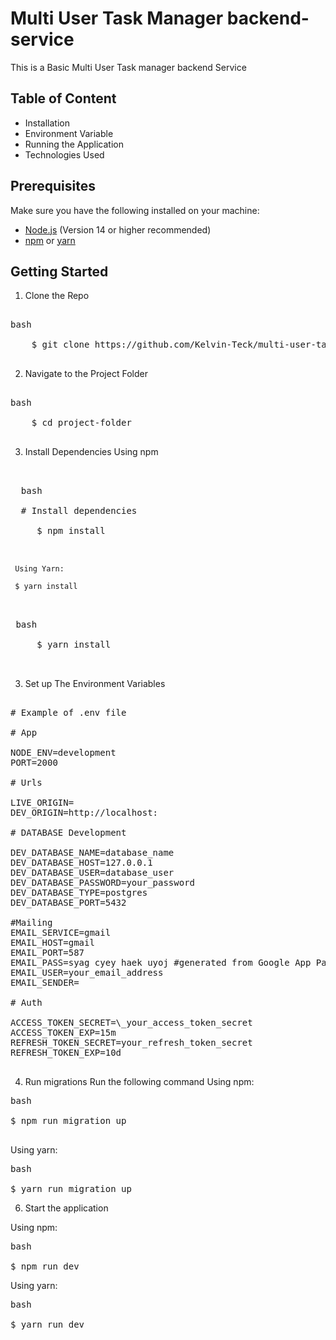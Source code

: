 # Multi User Task Manager backend-service

This is a Basic Multi User Task manager backend Service

## Table of Content

- Installation
- Environment Variable
- Running the Application
- Technologies Used

## Prerequisites

Make sure you have the following installed on your machine:

- [Node.js](https://nodejs.org/en/download/) (Version 14 or higher recommended)
- [npm](https://www.npmjs.com/get-npm) or [yarn](https://yarnpkg.com/getting-started/install)

## Getting Started

1. Clone the Repo

<pre> 
bash 

    $ git clone https://github.com/Kelvin-Teck/multi-user-task-manager.git 
    
</pre>

2. Navigate to the Project Folder
<pre> 
bash 

    $ cd project-folder

</pre>

3. Install Dependencies
   Using npm

<pre> 

  bash 
  
  # Install dependencies 
     
     $ npm install 
     
     </pre>

     Using Yarn:

     $ yarn install

<pre> 

 bash
     
     $ yarn install 
     
     </pre>

3. Set up The Environment Variables
<pre>

# Example of .env file

# App

NODE_ENV=development
PORT=2000

# Urls

LIVE_ORIGIN=
DEV_ORIGIN=http://localhost:

# DATABASE Development

DEV_DATABASE_NAME=database_name
DEV_DATABASE_HOST=127.0.0.1
DEV_DATABASE_USER=database_user
DEV_DATABASE_PASSWORD=your_password
DEV_DATABASE_TYPE=postgres
DEV_DATABASE_PORT=5432

#Mailing
EMAIL_SERVICE=gmail
EMAIL_HOST=gmail
EMAIL_PORT=587
EMAIL_PASS=syag cyey haek uyoj #generated from Google App Password
EMAIL_USER=your_email_address
EMAIL_SENDER=

# Auth

ACCESS_TOKEN_SECRET=\_your_access_token_secret
ACCESS_TOKEN_EXP=15m
REFRESH_TOKEN_SECRET=your_refresh_token_secret
REFRESH_TOKEN_EXP=10d

</pre>

4. Run migrations
   Run the following command
   Using npm:

<pre>
bash

$ npm run migration up

</pre>

Using yarn:

<pre>
bash

$ yarn run migration up
</pre>

6. Start the application

Using npm:

<pre>
bash

$ npm run dev
</pre>

Using yarn:

<pre>
bash

$ yarn run dev
</pre>
